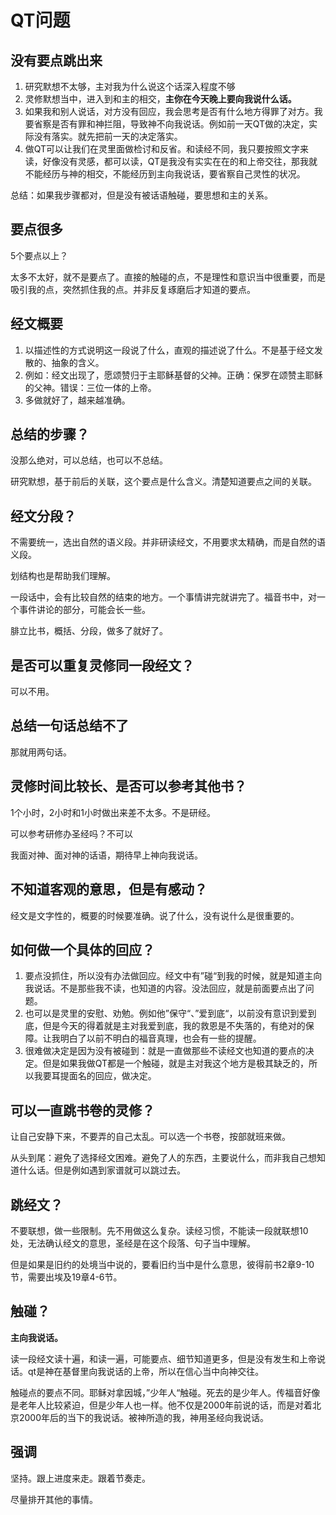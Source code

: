 # QT问题

## 没有要点跳出来

1. 研究默想不太够，主对我为什么说这个话深入程度不够
2. 灵修默想当中，进入到和主的相交，**主你在今天晚上要向我说什么话。**
3. 如果我和别人说话，对方没有回应，我会思考是否有什么地方得罪了对方。我要省察是否有罪和神拦阻，导致神不向我说话。例如前一天QT做的决定，实际没有落实。就先把前一天的决定落实。
4. 做QT可以让我们在灵里面做检讨和反省。和读经不同，我只要按照文字来读，好像没有灵感，都可以读，QT是我没有实实在在的和上帝交往，那我就不能经历与神的相交，不能经历到主向我说话，要省察自己灵性的状况。

总结：如果我步骤都对，但是没有被话语触碰，要思想和主的关系。

## 要点很多

5个要点以上？

太多不太好，就不是要点了。直接的触碰的点，不是理性和意识当中很重要，而是吸引我的点，突然抓住我的点。并非反复琢磨后才知道的要点。

## 经文概要

1. 以描述性的方式说明这一段说了什么，直观的描述说了什么。不是基于经文发散的、抽象的含义。
2. 例如：经文出现了，愿颂赞归于主耶稣基督的父神。正确：保罗在颂赞主耶稣的父神。错误：三位一体的上帝。
3. 多做就好了，越来越准确。

## 总结的步骤？

没那么绝对，可以总结，也可以不总结。

研究默想，基于前后的关联，这个要点是什么含义。清楚知道要点之间的关联。

## 经文分段？

不需要统一，选出自然的语义段。并非研读经文，不用要求太精确，而是自然的语义段。

划结构也是帮助我们理解。

一段话中，会有比较自然的结束的地方。一个事情讲完就讲完了。福音书中，对一个事件讲论的部分，可能会长一些。

腓立比书，概括、分段，做多了就好了。

## 是否可以重复灵修同一段经文？

可以不用。

## 总结一句话总结不了

那就用两句话。

## 灵修时间比较长、是否可以参考其他书？

1个小时，2小时和1小时做出来差不太多。不是研经。

可以参考研修办圣经吗？不可以

我面对神、面对神的话语，期待早上神向我说话。

## 不知道客观的意思，但是有感动？

经文是文字性的，概要的时候要准确。说了什么，没有说什么是很重要的。

## 如何做一个具体的回应？

1. 要点没抓住，所以没有办法做回应。经文中有”碰“到我的时候，就是知道主向我说话。不是那些我不读，也知道的内容。没法回应，就是前面要点出了问题。
2. 也可以是灵里的安慰、劝勉。例如他”保守“、”爱到底“，以前没有意识到爱到底，但是今天的得着就是主对我爱到底，我的救恩是不失落的，有绝对的保障。让我明白了以前不明白的福音真理，也会有一些的提醒。
3. 很难做决定是因为没有被碰到：就是一直做那些不读经文也知道的要点的决定。但是如果我做QT都是一个触碰，就是主对我这个地方是极其缺乏的，所以我要耳提面名的回应，做决定。

## 可以一直跳书卷的灵修？

让自己安静下来，不要弄的自己太乱。可以选一个书卷，按部就班来做。

从头到尾：避免了选择经文困难。避免了人的东西，主要说什么，而非我自己想知道什么话。但是例如遇到家谱就可以跳过去。

## 跳经文？

不要联想，做一些限制。先不用做这么复杂。读经习惯，不能读一段就联想10处，无法确认经文的意思，圣经是在这个段落、句子当中理解。

但是如果是旧约的处境当中说的，要看旧约当中是什么意思，彼得前书2章9-10节，需要出埃及19章4-6节。

## 触碰？

**主向我说话。**

读一段经文读十遍，和读一遍，可能要点、细节知道更多，但是没有发生和上帝说话。qt是神在基督里向我说话的上帝，所以在信心当中向神交往。

触碰点的要点不同。耶稣对拿因城，”少年人“触碰。死去的是少年人。传福音好像是老年人比较紧迫，但是少年人也一样。他不仅是2000年前说的话，而是对着北京2000年后的当下的我说话。被神所造的我，神用圣经向我说话。

## 强调

坚持。跟上进度来走。跟着节奏走。

尽量排开其他的事情。